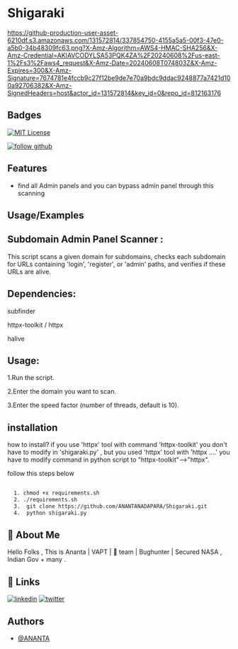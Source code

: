 
# Shigaraki

https://github-production-user-asset-6210df.s3.amazonaws.com/131572814/337854750-4155a5a5-00f3-47e0-a5b0-34b48309fc63.png?X-Amz-Algorithm=AWS4-HMAC-SHA256&X-Amz-Credential=AKIAVCODYLSA53PQK4ZA%2F20240608%2Fus-east-1%2Fs3%2Faws4_request&X-Amz-Date=20240608T074803Z&X-Amz-Expires=300&X-Amz-Signature=7674781e4fccb9c27f12be9de7e70a9bdc9ddac9248877a7421d100a92706382&X-Amz-SignedHeaders=host&actor_id=131572814&key_id=0&repo_id=812163176 


## Badges


[![MIT License](https://img.shields.io/badge/License-MIT-green.svg)](https://choosealicense.com/licenses/mit/)

[![follow github ](https://img.shields.io/github/followers/:ANANTANADAPARA)](https://github.com/ANANTANADAPARA)

## Features

- find all Admin panels and  you can bypass admin panel through this scanning 



## Usage/Examples

## Subdomain Admin Panel Scanner :

This script scans a given domain for subdomains, checks each subdomain for URLs containing 'login', 'register', or 'admin' paths, and verifies if these URLs are alive.

## Dependencies:

subfinder

httpx-toolkit / httpx

halive 

## Usage:

1.Run the script.

2.Enter the domain you want to scan.

3.Enter the speed factor (number of threads, default is 10).

## installation

how to install? if you use 'httpx' tool with command 'httpx-toolkit' you don't have to modify in 'shigaraki.py' , but you used 'httpx' tool with 'httpx ....' you have to modify command in python script to "httpx-toolkit"-->"httpx".

follow this steps below

```bash
  
  1. chmod +x requirements.sh
  2. ./requirements.sh
  3.  git clone https://github.com/ANANTANADAPARA/Shigaraki.git
  4.  python shigaraki.py
```
    
## 🚀 About Me
Hello Folks , This is Ananta | VAPT | 💜 team | Bughunter | Secured NASA , Indian Gov + many .


## 🔗 Links

[![linkedin](https://img.shields.io/badge/linkedin-0A66C2?style=for-the-badge&logo=linkedin&logoColor=white)](https://www.linkedin.com/in/ananta-nadapara-9b1235268/)
[![twitter](https://img.shields.io/badge/twitter-1DA1F2?style=for-the-badge&logo=twitter&logoColor=white)](https://x.com/ANadapara)


## Authors

- [@ANANTA](https://www.github.com/ANANTANADAPARA)


